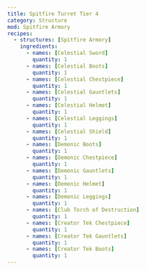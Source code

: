 ```yaml
---
title: Spitfire Turret Tier 4
category: Structure
mod: Spitfire Armory
recipes:
  - structures: [Spitfire Armory]
    ingredients:
      - names: [Celestial Sword]
        quantity: 1
      - names: [Celestial Boots]
        quantity: 1
      - names: [Celestial Chestpiece]
        quantity: 1
      - names: [Celestial Gauntlets]
        quantity: 1
      - names: [Celestial Helmet]
        quantity: 1
      - names: [Celestial Leggings]
        quantity: 1
      - names: [Celestial Shield]
        quantity: 1
      - names: [Demonic Boots]
        quantity: 1
      - names: [Demonic Chestpiece]
        quantity: 1
      - names: [Demonic Gauntlets]
        quantity: 1
      - names: [Demonic Helmet]
        quantity: 1
      - names: [Demonic Leggings]
        quantity: 1
      - names: [Club Torch of Destruction]
        quantity: 1
      - names: [Creator Tek Chestpiece]
        quantity: 1
      - names: [Creator Tek Gauntlets]
        quantity: 1
      - names: [Creator Tek Boots]
        quantity: 1
---
```

